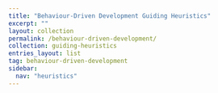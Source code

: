```yaml
---
title: "Behaviour-Driven Development Guiding Heuristics"
excerpt: ""
layout: collection
permalink: /behaviour-driven-development/
collection: guiding-heuristics
entries_layout: list
tag: behaviour-driven-development
sidebar:
  nav: "heuristics"
---
```

